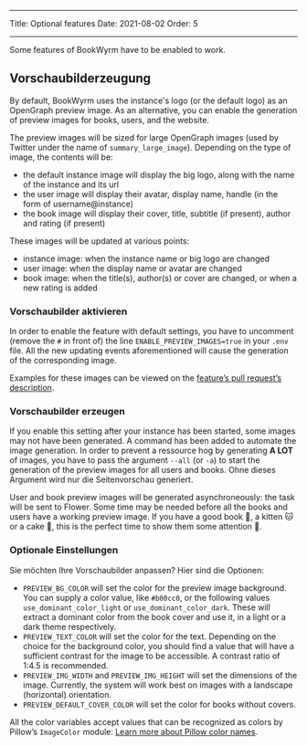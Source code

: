 - - -
Title: Optional features Date: 2021-08-02 Order: 5
- - -

Some features of BookWyrm have to be enabled to work.

## Vorschaubilderzeugung

By default, BookWyrm uses the instance's logo (or the default logo) as an OpenGraph preview image. As an alternative, you can enable the generation of preview images for books, users, and the website.

The preview images will be sized for large OpenGraph images (used by Twitter under the name of `summary_large_image`). Depending on the type of image, the contents will be:

- the default instance image will display the big logo, along with the name of the instance and its url
- the user image will display their avatar, display name, handle (in the form of username@instance)
- the book image will display their cover, title, subtitle (if present), author and rating (if present)

These images will be updated at various points:

- instance image: when the instance name or big logo are changed
- user image: when the display name or avatar are changed
- book image: when the title(s), author(s) or cover are changed, or when a new rating is added

### Vorschaubilder aktivieren

In order to enable the feature with default settings, you have to uncomment (remove the `#` in front of) the line `ENABLE_PREVIEW_IMAGES=true` in your `.env` file. All the new updating events aforementioned will cause the generation of the corresponding image.

Examples for these images can be viewed on the [feature’s pull request’s description](https://github.com/bookwyrm-social/bookwyrm/pull/1142#pullrequest-651683886-permalink).

### Vorschaubilder erzeugen

If you enable this setting after your instance has been started, some images may not have been generated. A command has been added to automate the image generation. In order to prevent a ressource hog by generating **A LOT** of images, you have to pass the argument `--all` (or `-a`) to start the generation of the preview images for all users and books. Ohne dieses Argument wird nur die Seitenvorschau generiert.

User and book preview images will be generated asynchroneously: the task will be sent to Flower. Some time may be needed before all the books and users have a working preview image. If you have a good book 📖, a kitten 🐱 or a cake 🍰, this is the perfect time to show them some attention 💖.

### Optionale Einstellungen

Sie möchten Ihre Vorschaubilder anpassen? Hier sind die Optionen:

- `PREVIEW_BG_COLOR` will set the color for the preview image background. You can supply a color value, like `#b00cc0`, or the following values `use_dominant_color_light` or `use_dominant_color_dark`. These will extract a dominant color from the book cover and use it, in a light or a dark theme respectively.
- `PREVIEW_TEXT_COLOR` will set the color for the text. Depending on the choice for the background color, you should find a value that will have a sufficient contrast for the image to be accessible. A contrast ratio of 1:4.5 is recommended.
- `PREVIEW_IMG_WIDTH` and `PREVIEW_IMG_HEIGHT` will set the dimensions of the image. Currently, the system will work best on images with a landscape (horizontal) orientation.
- `PREVIEW_DEFAULT_COVER_COLOR` will set the color for books without covers.

All the color variables accept values that can be recognized as colors by Pillow’s `ImageColor` module: [Learn more about Pillow color names](https://pillow.readthedocs.io/en/stable/reference/ImageColor.html#color-names).
